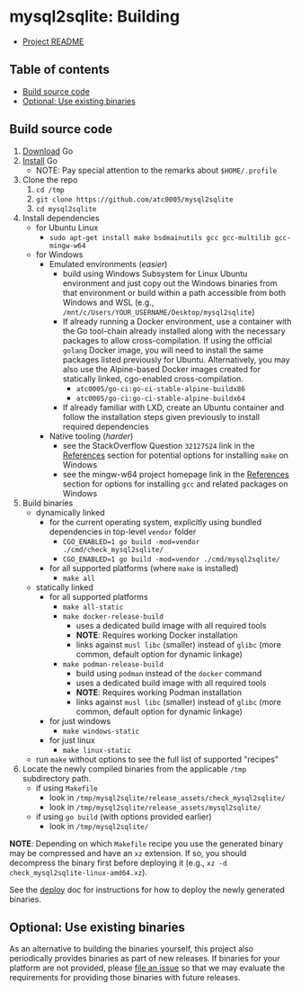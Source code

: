 <!-- omit in toc -->
# mysql2sqlite: Building

- [Project README](../README.md)

<!-- omit in toc -->
## Table of contents

- [Build source code](#build-source-code)
- [Optional: Use existing binaries](#optional-use-existing-binaries)

## Build source code

1. [Download][go-docs-download] Go
1. [Install][go-docs-install] Go
   - NOTE: Pay special attention to the remarks about `$HOME/.profile`
1. Clone the repo
   1. `cd /tmp`
   1. `git clone https://github.com/atc0005/mysql2sqlite`
   1. `cd mysql2sqlite`
1. Install dependencies
   - for Ubuntu Linux
     - `sudo apt-get install make bsdmainutils gcc gcc-multilib gcc-mingw-w64`
   - for Windows
     - Emulated environments (*easier*)
       - build using Windows Subsystem for Linux Ubuntu environment and just
         copy out the Windows binaries from that environment or build within a
         path accessible from both Windows and WSL (e.g.,
         `/mnt/c/Users/YOUR_USERNAME/Desktop/mysql2sqlite`)
       - If already running a Docker environment, use a container with the Go
         tool-chain already installed along with the necessary packages to
         allow cross-compilation. If using the official `golang` Docker image,
         you will need to install the same packages listed previously for
         Ubuntu. Alternatively, you may also use the Alpine-based Docker
         images created for statically linked, cgo-enabled cross-compilation.
         - `atc0005/go-ci:go-ci-stable-alpine-buildx86`
         - `atc0005/go-ci:go-ci-stable-alpine-buildx64`
       - If already familiar with LXD, create an Ubuntu  container and follow
         the installation steps given previously to install required
         dependencies
     - Native tooling (*harder*)
       - see the StackOverflow Question `32127524` link in the
         [References](references.md) section for potential options for
         installing `make` on Windows
       - see the mingw-w64 project homepage link in the
         [References](references.md) section for options for installing `gcc`
         and related packages on Windows
1. Build binaries
   - dynamically linked
     - for the current operating system, explicitly using
         bundled dependencies in top-level `vendor` folder
       - `CGO_ENABLED=1 go build -mod=vendor ./cmd/check_mysql2sqlite/`
       - `CGO_ENABLED=1 go build -mod=vendor ./cmd/mysql2sqlite/`
     - for all supported platforms (where `make` is installed)
       - `make all`
   - statically linked
     - for all supported platforms
       - `make all-static`
       - `make docker-release-build`
         - uses a dedicated build image with all required tools
         - **NOTE**: Requires working Docker installation
         - links against `musl libc` (smaller) instead of `glibc` (more
           common, default option for dynamic linkage)
       - `make podman-release-build`
         - build using `podman` instead of the `docker` command
         - uses a dedicated build image with all required tools
         - **NOTE**: Requires working Podman installation
         - links against `musl libc` (smaller) instead of `glibc` (more
           common, default option for dynamic linkage)
     - for just windows
       - `make windows-static`
     - for just linux
       - `make linux-static`
   - run `make` without options to see the full list of supported "recipes"
1. Locate the newly compiled binaries from the applicable `/tmp` subdirectory
   path.
   - if using `Makefile`
     - look in `/tmp/mysql2sqlite/release_assets/check_mysql2sqlite/`
     - look in `/tmp/mysql2sqlite/release_assets/mysql2sqlite/`
   - if using `go build` (with options provided earlier)
     - look in `/tmp/mysql2sqlite/`

**NOTE**: Depending on which `Makefile` recipe you use the generated binary
may be compressed and have an `xz` extension. If so, you should decompress the
binary first before deploying it (e.g., `xz -d
check_mysql2sqlite-linux-amd64.xz`).

See the [deploy](deploy.md) doc for instructions for how to deploy the newly
generated binaries.

## Optional: Use existing binaries

As an alternative to building the binaries yourself, this project also
periodically provides binaries as part of new releases. If binaries for your
platform are not provided, please [file an
issue](https://github.com/atc0005/mysql2sqlite/issues/new) so that we may
evaluate the requirements for providing those binaries with future releases.

[go-docs-download]: <https://golang.org/dl>  "Download Go"

[go-docs-install]: <https://golang.org/doc/install>  "Install Go"
